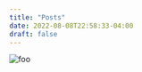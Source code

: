 ```yaml
---
title: "Posts"
date: 2022-08-08T22:58:33-04:00
draft: false
---
```

<!-- ![Scenario 1: Across columns](/img/rock_wall.jpeg) -->
![foo](/img/rock_wall.jpeg?width=100px&height=200px)
